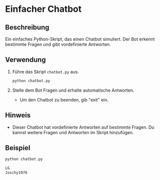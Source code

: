 # Einfacher Chatbot

## Beschreibung
Ein einfaches Python-Skript, das einen Chatbot simuliert. Der Bot erkennt bestimmte Fragen und gibt vordefinierte Antworten.

## Verwendung
1. Führe das Skript `chatbot.py` aus.
    ```bash
    python chatbot.py
    ```

2. Stelle dem Bot Fragen und erhalte automatische Antworten.
   - Um den Chatbot zu beenden, gib "exit" ein.

## Hinweis
- Dieser Chatbot hat vordefinierte Antworten auf bestimmte Fragen. Du kannst weitere Fragen und Antworten im Skript hinzufügen.

## Beispiel
```bash
python chatbot.py

LG
Joschy1976